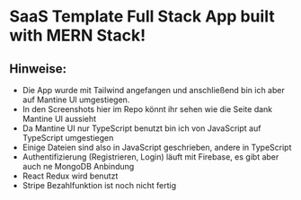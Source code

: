 # SaaS Template Full Stack App built with MERN Stack!

## Hinweise:
- Die App wurde mit Tailwind angefangen und anschließend bin ich aber auf Mantine UI umgestiegen.
- In den Screenshots hier im Repo könnt ihr sehen wie die Seite dank Mantine UI aussieht
- Da Mantine UI nur TypeScript benutzt bin ich von JavaScript auf TypeScript umgestiegen
- Einige Dateien sind also in JavaScript geschrieben, andere in TypeScript
- Authentifizierung (Registrieren, Login) läuft mit Firebase, es gibt aber auch ne MongoDB Anbindung
- React Redux wird benutzt
- Stripe Bezahlfunktion ist noch nicht fertig
